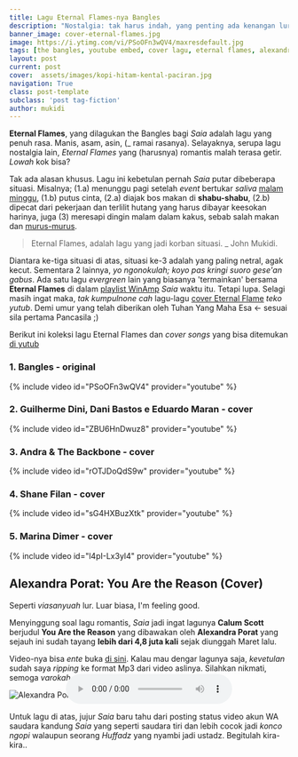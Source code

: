 ```yaml
---
title: Lagu Eternal Flames-nya Bangles
description: "Nostalgia: tak harus indah, yang penting ada kenangan lur!"
banner_image: cover-eternal-flames.jpg
image: https://i.ytimg.com/vi/PSoOFn3wQV4/maxresdefault.jpg
tags: [the bangles, youtube embed, cover lagu, eternal flames, alexandra porat, you are the reason]
layout: post
current: post
cover:  assets/images/kopi-hitam-kental-paciran.jpg
navigation: True
class: post-template
subclass: 'post tag-fiction'
author: mukidi
---
```


**Eternal Flames**, yang dilagukan the Bangles bagi _Saia_ adalah lagu yang penuh rasa. Manis, asam, asin, (_ ramai rasanya). Selayaknya, serupa lagu nostalgia lain, _Eternal Flames_ yang (harusnya) romantis malah terasa getir. _Lowah_ kok bisa?<!--more-->

Tak ada alasan khusus. Lagu ini kebetulan pernah _Saia_ putar dibeberapa situasi. Misalnya; (1.a) menunggu pagi setelah _event_ bertukar _saliva_ [malam minggu](/2018/08/19/aplikasi-streaming-bola-eropa-paling-lengkap.html), (1.b) putus cinta, (2.a) diajak bos makan di **shabu-shabu**, (2.b) dipecat dari pekerjaan dan terlilit hutang yang harus dibayar keesokan harinya, juga (3) meresapi dingin malam dalam kakus, sebab salah makan dan [murus-murus](/2018/08/21/jangankan-criptocurrency-valas-saja-banyak-bangkrutnya.html).

> Eternal Flames, adalah lagu yang jadi korban situasi. _ John Mukidi.

Diantara ke-tiga situasi di atas, situasi ke-3 adalah yang paling netral, agak kecut. Sementara 2 lainnya, _yo ngonokulah; koyo pas kringi suoro gese'an gabus_. Ada satu lagu _evergreen_ lain yang biasanya 'termainkan' bersama **Eternal Flames** di dalam [playlist WinAmp](/2018/08/29/audio-player-html5-playlist.html) _Saia_ waktu itu. Tetapi lupa. Selagi masih ingat maka, _tak kumpulnone cah_ lagu-lagu [cover Eternal Flame](/2018/09/04/eternal-flames-bangles-nostalgia-apa.html) _teko yutub_. Demi umur yang telah diberikan oleh Tuhan Yang Maha Esa <- sesuai sila pertama Pancasila ;)

Berikut ini koleksi lagu Eternal Flames dan _cover songs_ yang bisa ditemukan [di yutub](https://www.youtube.com)

### 1. Bangles - original

{% include video id="PSoOFn3wQV4" provider="youtube" %}

### 2. Guilherme Dini, Dani Bastos e Eduardo Maran - cover

{% include video id="ZBU6HnDwuz8" provider="youtube" %}

### 3. Andra & The Backbone - cover

{% include video id="rOTJDoQdS9w" provider="youtube" %}

### 4. Shane Filan - cover

{% include video id="sG4HXBuzXtk" provider="youtube" %}

### 5. Marina Dimer - cover

{% include video id="l4pI-Lx3yl4" provider="youtube" %}

## Alexandra Porat: You Are the Reason (Cover)

Seperti _viasanyuah_ lur. Luar biasa, I'm feeling good.

Menyinggung soal lagu romantis, _Saia_ jadi ingat lagunya **Calum Scott** berjudul **You Are the Reason** yang dibawakan oleh **Alexandra Porat** yang sejauh ini sudah tayang **lebih dari 4,8 juta kali** sejak diunggah Maret lalu.

Video-nya bisa _ente_ buka [di sini](https://www.youtube.com/watch?v=ezcdE4lPpq8). Kalau mau dengar lagunya saja, _kevetulan_ sudah saya _ripping_ ke format Mp3 dari video aslinya. Silahkan nikmati, semoga _varokah_.

![Alexandra Porat](https://i.ytimg.com/vi/ezcdE4lPpq8/hqdefault.jpg){: style="display:block;margin:0 auto"}

<audio style="display:block;margin:-60px auto 0px" title="You are the reason cover alexandra porat mp3" preload="metadata" controls="" loop=""><source src="/assets/audio/You_Are_The_Reason_(cover)_Alexandra_Porat.mp3" type="audio/mp3"/></audio>

Untuk lagu di atas, jujur _Saia_ baru tahu dari posting status video akun WA saudara kandung _Saia_ yang seperti saudara tiri dan lebih cocok jadi _konco ngopi_ walaupun seorang _Huffadz_ yang nyambi jadi ustadz. Begitulah kira-kira..
